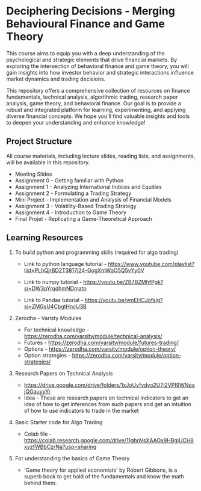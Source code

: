 # Deciphering Decisions - Merging Behavioural Finance and Game Theory

This course aims to equip you with a deep understanding of the psychological and strategic elements that drive financial markets. By exploring the intersection of behavioral finance and game theory, you will gain insights into how investor behavior and strategic interactions influence market dynamics and trading decisions.

This repository offers a comprehensive collection of resources on finance fundamentals, technical analysis, algorithmic trading, research paper analysis, game theory, and behavioral finance. Our goal is to provide a robust and integrated platform for learning, experimenting, and applying diverse financial concepts. We hope you'll find valuable insights and tools to deepen your understanding and enhance knowledge!

## Project Structure
All course materials, including lecture slides, reading lists, and assignments, will be available in this repository. 

- Meeting Slides
- Assignment 0 - Getting familiar with Python
- Assignment 1 - Analyzing International Indices and Equities
- Assignment 2 - Formulating a Trading Strategy
- Mini Project - Implementation and Analysis of Financial Models
- Assignment 3 - Volatility-Based Trading Strategy
- Assignment 4 - Introduction to Game Theory
- Final Projet - Replicating a Game-Theoretical Approach

## Learning Resources

1) To build python and programming skills (required for algo trading)
    - Link to python language tutorial - 
  https://www.youtube.com/playlist?list=PLhQjrBD2T3817j24-GogXmWqO5Q5vYy0V
  
    - Link to numpy tutorial - 
  https://youtu.be/ZB7BZMhfPgk?si=DW3pYrqdhmNDmatp
  
    - Link to Pandas tutorial - 
  https://youtu.be/vmEHCJofslg?si=ZMGsU4CbgtHncU3B

2) Zerodha - Varisty Modules
     - For technical knowledge - https://zerodha.com/varsity/module/technical-analysis/
     - Futures - https://zerodha.com/varsity/module/futures-trading/
     - Options - https://zerodha.com/varsity/module/option-theory/
     - Option strategies - https://zerodha.com/varsity/module/option-strategies/

4) Research Papers on Technical Analysis
    - https://drive.google.com/drive/folders/1xJoUyfvdvo2U7i2VPI9WNpajQGauyyYr
    - Idea - These are research papers on technical indicators to get an idea of how to get inferences from such papers and get an intuition of how to use indicators to trade in the market
  
5) Basic Starter code for Algo Trading
    - Colab file - https://colab.research.google.com/drive/11ghnVsXAAOx9HBgjUCH8xyzfWBbCzrNa?usp=sharing
  
6) For understanding the basics of Game Theory
    - 'Game theory for applied economists' by Robert Gibbons, is a superb book to get hold of the fundamentals and know the math behind them.
